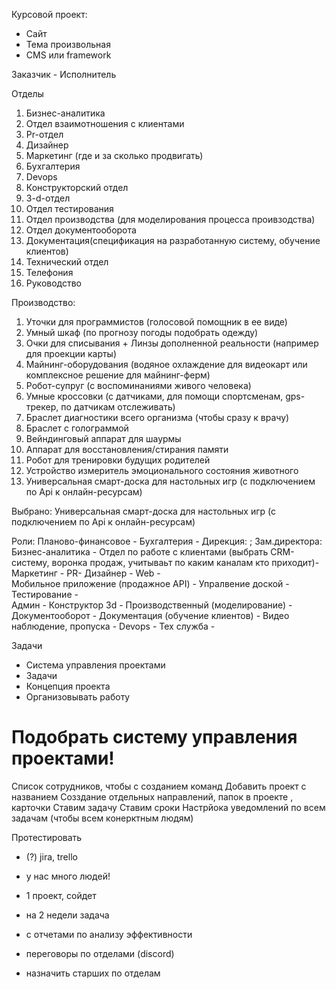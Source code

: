 Курсовой проект:
- Сайт
- Тема произвольная
- CMS или framework

Заказчик - Исполнитель

Отделы
1. Бизнес-аналитика
2. Отдел взаимотношения с клиентами
3. Pr-отдел
4. Дизайнер
5. Маркетинг (где и за сколько продвигать)
6. Бухгалтерия 
7. Devops
8. Конструкторский отдел
9. 3-d-отдел
10. Отдел тестирования 
11. Отдел производства (для моделирования процесса проивзодства)
12. Отдел документооборота 
13. Документация(спецификация на разработанную систему, обучение клиентов)
14. Технический отдел
15. Телефония
26. Руководство 

Производство: 
1. Уточки для программистов (голосовой помощник в ее виде) 
2. Умный шкаф (по прогнозу погоды подобрать одежду)
3. Очки для списывания + Линзы дополненной реальности  (например для проекции карты)
4. Майнинг-оборудования (водяное охлаждение для видеокарт или комплексное решение для майнинг-ферм)
5. Робот-супруг (с воспоминаниями живого человека) 
6. Умные кроссовки (с датчиками, для помощи спортсменам, gps-трекер, по датчикам отслеживать)
7. Браслет диагностики всего организма (чтобы сразу к врачу)
8. Браслет с голограммой 
9. Вейндинговый аппарат для шаурмы
10. Аппарат для восстановления/стирания памяти 
11. Робот для тренировки будущих родителей
12. Устройство измеритель эмоционального состояния животного
13. Универсальная смарт-доска для настольных игр (с подключением по Api к онлайн-ресурсам)

Выбрано: 
    Универсальная смарт-доска для настольных игр (с подключением по Api к онлайн-ресурсам)


Роли: 
Планово-финансовое - 
Бухгалтерия - 
Дирекция: ;
Зам.директора: 
Бизнес-аналитика -
Отдел по работе с клиентами (выбрать CRM-систему, воронка продаж, учитываьт по каким каналам кто приходит)- 
Маркетинг -
PR-
Дизайнер - 
Web -  
Мобильное приложение (продажное API) - 
Упралвение доской - 
Тестирование -  
Админ - 
Конструктор 3d -
Производственный (моделирование) -
Документооборот - 
Документация (обучение клиентов) - 
Видео наблюдение, пропуска - 
Devops - 
Тех служба - 

Задачи
- Система управления проектами
- Задачи
- Концепция проекта
- Организовывать работу

# Подобрать систему управления проектами! 

Список сотрудников, чтобы с созданием команд
Добавить проект с названием
Созздание отдельных направлений, папок в проекте , карточки
Ставим задачу
Ставим сроки
Настрйока уведомлений по всем задачам (чтобы всем конерктным людям)

Протестировать 

- (?) jira, trello
- у нас много людей! 
- 1 проект, сойдет 
- на 2 недели задача 
- с отчетами по анализу эффективности 
- переговоры по отделами (discord)

- назначить старших по отделам









